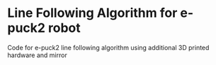 # Line Following Algorithm for e-puck2 robot

Code for e-puck2 line following algorithm using additional 3D printed hardware and mirror
